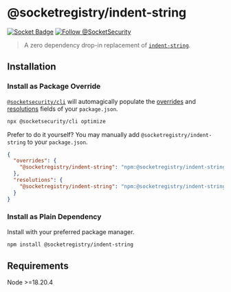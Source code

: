# @socketregistry/indent-string

[![Socket Badge](https://socket.dev/api/badge/npm/package/@socketregistry/indent-string)](https://socket.dev/npm/package/@socketregistry/indent-string)
[![Follow @SocketSecurity](https://img.shields.io/twitter/follow/SocketSecurity?style=social)](https://twitter.com/SocketSecurity)

> A zero dependency drop-in replacement of
> [`indent-string`](https://www.npmjs.com/package/indent-string).

## Installation

### Install as Package Override

[`@socketsecurity/cli`](https://www.npmjs.com/package/@socketsecurity/cli) will
automagically populate the
[overrides](https://docs.npmjs.com/cli/v9/configuring-npm/package-json#overrides)
and [resolutions](https://yarnpkg.com/configuration/manifest#resolutions) fields
of your `package.json`.

```sh
npx @socketsecurity/cli optimize
```

Prefer to do it yourself? You may manually add `@socketregistry/indent-string`
to your `package.json`.

```json
{
  "overrides": {
    "@socketregistry/indent-string": "npm:@socketregistry/indent-string@^1"
  },
  "resolutions": {
    "@socketregistry/indent-string": "npm:@socketregistry/indent-string@^1"
  }
}
```

### Install as Plain Dependency

Install with your preferred package manager.

```sh
npm install @socketregistry/indent-string
```

## Requirements

Node &gt;=18.20.4
